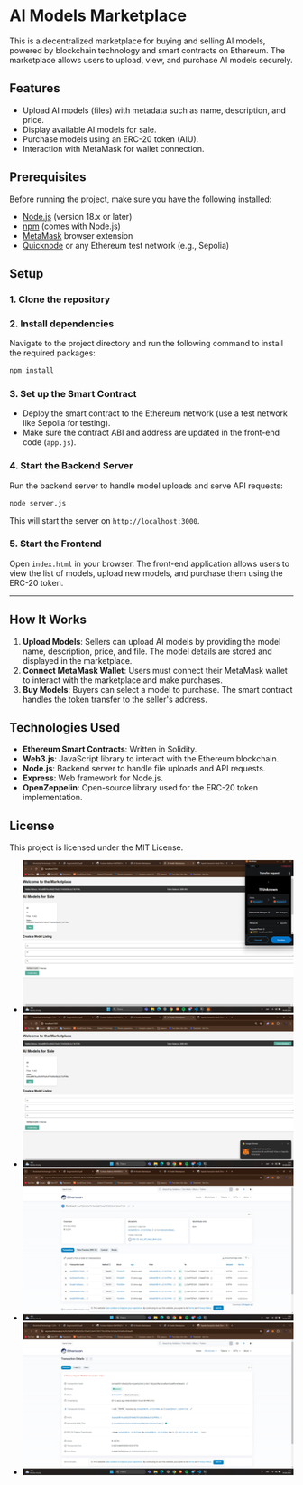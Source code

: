 
# AI Models Marketplace

This is a decentralized marketplace for buying and selling AI models, powered by blockchain technology and smart contracts on Ethereum. The marketplace allows users to upload, view, and purchase AI models securely.

## Features

- Upload AI models (files) with metadata such as name, description, and price.
- Display available AI models for sale.
- Purchase models using an ERC-20 token (AIU).
- Interaction with MetaMask for wallet connection.

## Prerequisites

Before running the project, make sure you have the following installed:

- [Node.js](https://nodejs.org/) (version 18.x or later)
- [npm](https://www.npmjs.com/) (comes with Node.js)
- [MetaMask](https://metamask.io/) browser extension
- [Quicknode](https://www.quicknode.com/) or any Ethereum test network (e.g., Sepolia)

## Setup

### 1. Clone the repository

### 2. Install dependencies

Navigate to the project directory and run the following command to install the required packages:

```bash
npm install
```

### 3. Set up the Smart Contract

- Deploy the smart contract to the Ethereum network (use a test network like Sepolia for testing).
- Make sure the contract ABI and address are updated in the front-end code (`app.js`).

### 4. Start the Backend Server

Run the backend server to handle model uploads and serve API requests:

```bash
node server.js
```

This will start the server on `http://localhost:3000`.

### 5. Start the Frontend

Open `index.html` in your browser. The front-end application allows users to view the list of models, upload new models, and purchase them using the ERC-20 token.

---

## How It Works

1. **Upload Models**: Sellers can upload AI models by providing the model name, description, price, and file. The model details are stored and displayed in the marketplace.
2. **Connect MetaMask Wallet**: Users must connect their MetaMask wallet to interact with the marketplace and make purchases.
3. **Buy Models**: Buyers can select a model to purchase. The smart contract handles the token transfer to the seller's address.

## Technologies Used

- **Ethereum Smart Contracts**: Written in Solidity.
- **Web3.js**: JavaScript library to interact with the Ethereum blockchain.
- **Node.js**: Backend server to handle file uploads and API requests.
- **Express**: Web framework for Node.js.
- **OpenZeppelin**: Open-source library used for the ERC-20 token implementation.

## License

This project is licensed under the MIT License.
- ![alt text](11.png)
- ![alt text](12.png)
- ![alt text](13.png)
- ![alt text](14.png)